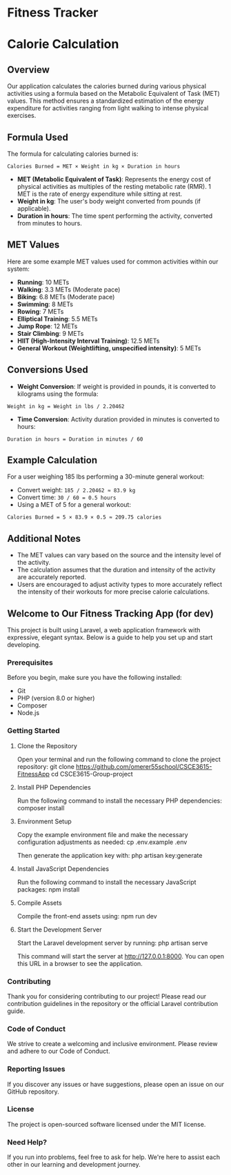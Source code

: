 # Fitness Tracker

# Calorie Calculation

## Overview
Our application calculates the calories burned during various physical activities using a formula based on the Metabolic Equivalent of Task (MET) values. This method ensures a standardized estimation of the energy expenditure for activities ranging from light walking to intense physical exercises.

## Formula Used
The formula for calculating calories burned is:

```Calories Burned = MET × Weight in kg × Duration in hours```


- **MET (Metabolic Equivalent of Task)**: Represents the energy cost of physical activities as multiples of the resting metabolic rate (RMR). 1 MET is the rate of energy expenditure while sitting at rest.
- **Weight in kg**: The user's body weight converted from pounds (if applicable).
- **Duration in hours**: The time spent performing the activity, converted from minutes to hours.

## MET Values
Here are some example MET values used for common activities within our system:

- **Running**: 10 METs
- **Walking**: 3.3 METs (Moderate pace)
- **Biking**: 6.8 METs (Moderate pace)
- **Swimming**: 8 METs
- **Rowing**: 7 METs
- **Elliptical Training**: 5.5 METs
- **Jump Rope**: 12 METs
- **Stair Climbing**: 9 METs
- **HIIT (High-Intensity Interval Training)**: 12.5 METs
- **General Workout (Weightlifting, unspecified intensity)**: 5 METs

## Conversions Used
- **Weight Conversion**: If weight is provided in pounds, it is converted to kilograms using the formula:
  

```Weight in kg = Weight in lbs / 2.20462```


- **Time Conversion**: Activity duration provided in minutes is converted to hours:

```Duration in hours = Duration in minutes / 60```


## Example Calculation
For a user weighing 185 lbs performing a 30-minute general workout:

- Convert weight: `185 / 2.20462 ≈ 83.9 kg`
- Convert time: `30 / 60 = 0.5 hours`
- Using a MET of 5 for a general workout:


```Calories Burned = 5 × 83.9 × 0.5 ≈ 209.75 calories```


## Additional Notes
- The MET values can vary based on the source and the intensity level of the activity.
- The calculation assumes that the duration and intensity of the activity are accurately reported.
- Users are encouraged to adjust activity types to more accurately reflect the intensity of their workouts for more precise calorie calculations.







## Welcome to Our Fitness Tracking App (for dev)

This project is built using Laravel, a web application framework with expressive, elegant syntax. Below is a guide to help you set up and start developing.

### Prerequisites

Before you begin, make sure you have the following installed:
- Git
- PHP (version 8.0 or higher)
- Composer
- Node.js

### Getting Started

1. Clone the Repository

   Open your terminal and run the following command to clone the project repository:
   git clone https://github.com/omerer55school/CSCE3615-FitnessApp
   cd CSCE3615-Group-project

2. Install PHP Dependencies

   Run the following command to install the necessary PHP dependencies:
   composer install

3. Environment Setup

   Copy the example environment file and make the necessary configuration adjustments as needed:
   cp .env.example .env

   Then generate the application key with:
   php artisan key:generate

4. Install JavaScript Dependencies

   Run the following command to install the necessary JavaScript packages:
   npm install

5. Compile Assets

   Compile the front-end assets using:
   npm run dev

6. Start the Development Server

   Start the Laravel development server by running:
   php artisan serve

   This command will start the server at http://127.0.0.1:8000. You can open this URL in a browser to see the application.

### Contributing

Thank you for considering contributing to our project! Please read our contribution guidelines in the repository or the official Laravel contribution guide.

### Code of Conduct

We strive to create a welcoming and inclusive environment. Please review and adhere to our Code of Conduct.

### Reporting Issues

If you discover any issues or have suggestions, please open an issue on our GitHub repository.

### License

The project is open-sourced software licensed under the MIT license.

### Need Help?

If you run into problems, feel free to ask for help. We're here to assist each other in our learning and development journey.

